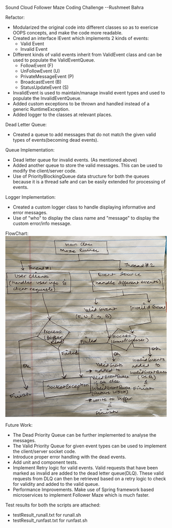Sound Cloud Follower Maze Coding Challenge
			        --Rushmeet Bahra

			
Refactor:
- Modularized the original code into different classes so as to exericse OOPS concepts,
and make the code more readable.
- Created an interface IEvent which implements 2 kinds of events:
	- Valid Event
	- Invalid Event
- Different kinds of valid events inherit from ValidEvent class and can be used to populate the ValidEventQueue.
	- FollowEvent (F)
	- UnFollowEvent (U)
	- PrivateMessageEvent (P)
	- BroadcastEvent (B)
	- StatusUpdateEvent (S)
- InvalidEvent is used to maintain/manage invalid event types and used to populate the InvalidEventQueue.
- Added custom exceptions to be thrown and handled instead of a generic RuntimeException.
- Added logger to the classes at relevant places.
 
Dead Letter Queue:
- Created a queue to add messages that do not match the given valid types of events(becoming dead events).

Queue Implementation:
- Dead letter queue for invalid events. (As mentioned above)
- Added another queue to store the valid messages. This can be used to modify the client/server code.
- Use of PriorityBlockingQueue data structure for both the queues because it is a thread safe and can be easily extended for processing of events.

Logger Implementation:
- Created a custom logger class to handle displaying informative and error messages.
- Use of "who" to display the class name and "message" to display the custom error/info message.

FlowChart:
![Screenshot](flowchart.jpg)

Future Work:
- The Dead Priority Queue can be further implemented to analyse the messages.
- The Valid Priority Queue for given event types can be used to implement the client/server socket code.
- Introduce proper error handling with the dead events.
- Add unit and component tests.
- Implement Retry logic for valid events.
	Valid requests that have been marked as invalid are added to the dead letter queue(DLQ).
	These valid requests from DLQ can then be retrieved based on a retry logic to check for validity and added to the valid queue.
- Performance Improvements.
	Make use of Spring framework based microservices to implement Follower Maze which is much faster.
	
	
Test results for both the scripts are attached:
- testResult_runall.txt for runall.sh
- testResult_runfast.txt for runfast.sh
